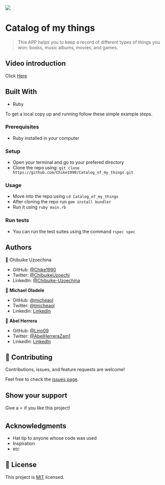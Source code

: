 ![](https://img.shields.io/badge/Microverse-blueviolet)

# Catalog of my things

> This APP helps you to keep a record of different types of things you won: books, music albums, movies, and games.

## Video introduction 

Click [Here](https://www.loom.com/share/1ac108ee46044964866d71c56734ed2e)

## Built With

- Ruby

To get a local copy up and running follow these simple example steps.

### Prerequisites

- Ruby installed in your computer

### Setup

- Open your terminal and go to your prefered directory
- Clone the repo using: `git clone https://github.com/Chike1990/Catalog_of_my_things.git`

### Usage

- Move into the repo using `cd Catalog_of_my_things`
- After cloning the repo run `gem install bundler`
- Run it using `ruby main.rb`

### Run tests

- You can run the test suites using the command `rspec spec`


## Authors

👤 Chibuike Uzoechina

- GitHub: [@Chike1990](https://github.com/Chike1990)
- Twitter: [@ChibuikeUzoechi](https://twitter.com/ChibuikeUzoechi)
- LinkedIn: [@Chibuike-Uzoechina](https://www.linkedin.com/in/chibuike-uzoechina)


👤 **Michael Oladele**

- GitHub: [@micheaol](https://github.com/micheaol)
- Twitter: [@tmicheaol](https://twitter.com/micheaol)
- LinkedIn: [LinkedIn](https://linkedin.com/in/micheaol)


👤 **Abel Herrera**

- GitHub: [@Lino09](https://github.com/Lino09)
- Twitter: [@AbelHerreraZam1](https://twitter.com/AbelherreraZam1)
- LinkedIn: [LinkedIn](https://linkedin.com/in/abelherreraz)

## 🤝 Contributing

Contributions, issues, and feature requests are welcome!

Feel free to check the [issues page](../../issues/).

## Show your support

Give a ⭐️ if you like this project!

## Acknowledgments

- Hat tip to anyone whose code was used
- Inspiration
- etc

## 📝 License

This project is [MIT](https://raw.githubusercontent.com/mocdk/MOC.NotFound/master/LICENSE) licensed.
